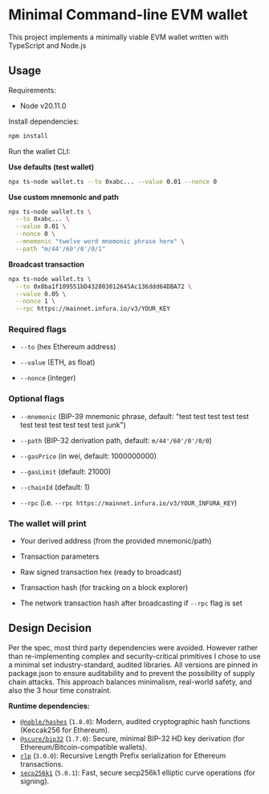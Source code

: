 # Minimal Command-line EVM wallet

This project implements a minimally viable EVM wallet written with TypeScript and Node.js

## Usage

Requirements:

* Node v20.11.0

Install dependencies:

```sh
npm install
```

Run the wallet CLI:

**Use defaults (test wallet)**

```sh
npx ts-node wallet.ts --to 0xabc... --value 0.01 --nonce 0
```

**Use custom mnemonic and path**

```sh
npx ts-node wallet.ts \
  --to 0xabc... \
  --value 0.01 \
  --nonce 0 \
  --mnemonic "twelve word mnemonic phrase here" \
  --path "m/44'/60'/0'/0/1"
```

**Broadcast transaction**

```sh
npx ts-node wallet.ts \
  --to 0x8ba1f109551bD432803012645Ac136ddd64DBA72 \
  --value 0.05 \
  --nonce 1 \
  --rpc https://mainnet.infura.io/v3/YOUR_KEY
```

### Required flags

* `--to` (hex Ethereum address)

* `--value` (ETH, as float)

* `--nonce` (integer)

### Optional flags

* `--mnemonic` (BIP-39 mnemonic phrase, default: "test test test test test test test test test test test junk")

* `--path` (BIP-32 derivation path, default: `m/44'/60'/0'/0/0`)

* `--gasPrice` (in wei, default: 1000000000)

* `--gasLimit` (default: 21000)

* `--chainId` (default: 1)

* `--rpc` (i.e. `--rpc https://mainnet.infura.io/v3/YOUR_INFURA_KEY`)

### The wallet will print

* Your derived address (from the provided mnemonic/path)

* Transaction parameters

* Raw signed transaction hex (ready to broadcast)

* Transaction hash (for tracking on a block explorer)

* The network transaction hash after broadcasting if `--rpc` flag is set

## Design Decision

Per the spec, most third party dependencies were avoided. However rather than re-implementing complex and security-critical primitives I chose to use a minimal set industry-standard, audited libraries. All versions are pinned in package.json to ensure auditability and to prevent the possibility of supply chain attacks. This approach balances minimalism, real-world safety, and also the 3 hour time constraint.

**Runtime dependencies:**
- [`@noble/hashes`](https://github.com/paulmillr/noble-hashes) (`1.8.0`): Modern, audited cryptographic hash functions (Keccak256 for Ethereum).
- [`@scure/bip32`](https://github.com/paulmillr/scure-bip32) (`1.7.0`): Secure, minimal BIP-32 HD key derivation (for Ethereum/Bitcoin-compatible wallets).
- [`rlp`](https://github.com/ethereumjs/rlp) (`3.0.0`): Recursive Length Prefix serialization for Ethereum transactions.
- [`secp256k1`](https://github.com/cryptocoinjs/secp256k1-node) (`5.0.1`): Fast, secure secp256k1 elliptic curve operations (for signing).
